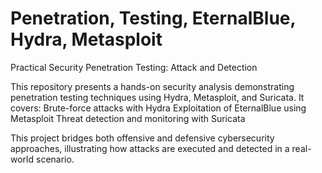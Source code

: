 # Penetration, Testing, EternalBlue, Hydra, Metasploit

Practical Security Penetration Testing: Attack and Detection

This repository presents a hands-on security analysis demonstrating penetration testing techniques using Hydra, Metasploit, and Suricata. 
It covers:
    Brute-force attacks with Hydra
    Exploitation of EternalBlue using Metasploit
    Threat detection and monitoring with Suricata

This project bridges both offensive and defensive cybersecurity approaches, illustrating how attacks are executed and detected in a real-world scenario.
